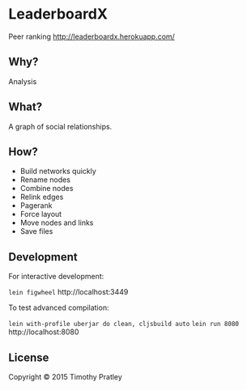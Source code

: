 # LeaderboardX

Peer ranking
http://leaderboardx.herokuapp.com/


## Why?

Analysis


## What?

A graph of social relationships.


## How?

* Build networks quickly
* Rename nodes
* Combine nodes
* Relink edges
* Pagerank
* Force layout
* Move nodes and links
* Save files


## Development

For interactive development:

`lein figwheel`
http://localhost:3449


To test advanced compilation:

`lein with-profile uberjar do clean, cljsbuild auto`
`lein run 8080`
http://localhost:8080


## License

Copyright © 2015 Timothy Pratley
